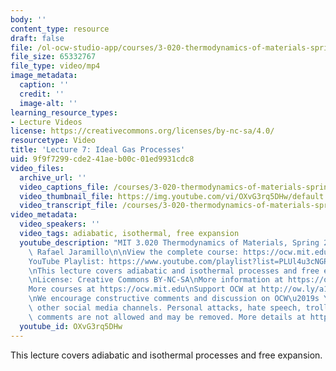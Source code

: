 ```yaml
---
body: ''
content_type: resource
draft: false
file: /ol-ocw-studio-app/courses/3-020-thermodynamics-of-materials-spring-2021/mit3_020s21_lecture_07_1080p_360p_16_9.mp4
file_size: 65332767
file_type: video/mp4
image_metadata:
  caption: ''
  credit: ''
  image-alt: ''
learning_resource_types:
- Lecture Videos
license: https://creativecommons.org/licenses/by-nc-sa/4.0/
resourcetype: Video
title: 'Lecture 7: Ideal Gas Processes'
uid: 9f9f7299-cde2-41ae-b00c-01ed9931cdc8
video_files:
  archive_url: ''
  video_captions_file: /courses/3-020-thermodynamics-of-materials-spring-2021/102D8CCaMu2IS6aoElUo6pwKf4-sFTrZ4_transcript.webvtt
  video_thumbnail_file: https://img.youtube.com/vi/OXvG3rq5DHw/default.jpg
  video_transcript_file: /courses/3-020-thermodynamics-of-materials-spring-2021/102D8CCaMu2IS6aoElUo6pwKf4-sFTrZ4_transcript.pdf
video_metadata:
  video_speakers: ''
  video_tags: adiabatic, isothermal, free expansion
  youtube_description: "MIT 3.020 Thermodynamics of Materials, Spring 2021\nInstructor:\
    \ Rafael Jaramillo\n\nView the complete course: https://ocw.mit.edu/courses/3-020-thermodynamics-of-materials-spring-2021/\n\
    YouTube Playlist: https://www.youtube.com/playlist?list=PLUl4u3cNGP61g-yRbJz4ghFPJLiok1HxX\n\
    \nThis lecture covers adiabatic and isothermal processes and free expansion.\n\
    \nLicense: Creative Commons BY-NC-SA\nMore information at https://ocw.mit.edu/terms\n\
    More courses at https://ocw.mit.edu\nSupport OCW at http://ow.ly/a1If50zVRlQ\n\
    \nWe encourage constructive comments and discussion on OCW\u2019s YouTube and\
    \ other social media channels. Personal attacks, hate speech, trolling, and inappropriate\
    \ comments are not allowed and may be removed. More details at https://ocw.mit.edu/comments."
  youtube_id: OXvG3rq5DHw
---
```

This lecture covers adiabatic and isothermal processes and free expansion.